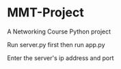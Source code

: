 # MMT-Project
<p>A Networking Course Python project</p>

<p>Run server.py first then run app.py</p>
<p>Enter the server's ip address and port</p>
